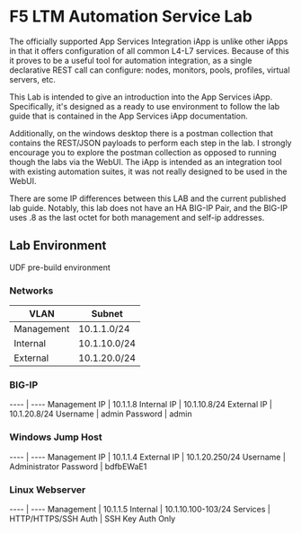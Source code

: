 # F5 LTM Automation Service Lab 

The officially supported App Services Integration iApp is unlike other iApps in that it offers configuration of all common L4-L7 services.  Because of this it proves to be a useful tool for automation integration, as a single declarative REST call can configure: nodes, monitors, pools, profiles, virtual servers, etc.

This Lab is intended to give an introduction into the App Services iApp.  Specifically, it's designed as a ready to use environment to follow the lab guide that is contained in the App Services iApp documentation.

Additionally, on the windows desktop there is a postman collection that contains the REST/JSON payloads to perform each step in the lab.  I strongly encourage you to explore the postman collection as opposed to running though the labs via the WebUI.  The iApp is intended as an integration tool with existing automation suites, it was not really designed to be used in the WebUI.

There are some IP differences between this LAB and the current published lab guide.  Notably, this lab does not have an HA BIG-IP Pair, and the BIG-IP uses .8 as the last octet for both management and self-ip addresses.



## Lab Environment

UDF pre-build environment

### Networks
VLAN | Subnet
---- | ------
Management | 10.1.1.0/24
Internal   | 10.1.10.0/24
External   | 10.1.20.0/24


### BIG-IP
---- | ----
Management IP | 10.1.1.8
Internal IP   | 10.1.10.8/24
External IP   | 10.1.20.8/24
Username      | admin
Password      | admin

### Windows Jump Host
---- | ----
Management IP | 10.1.1.4
External IP   | 10.1.20.250/24
Username      | Administrator
Password      | bdfbEWaE1

### Linux Webserver	
---- | ----
Management | 10.1.1.5
Internal   | 10.1.10.100-103/24
Services   | HTTP/HTTPS/SSH
Auth       | SSH Key Auth Only

